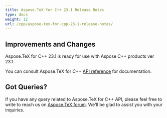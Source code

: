 ```yaml
---
title: Aspose.TeX for C++ 23.1 Release Notes
type: docs
weight: 12
url: /cpp/aspose-tex-for-cpp-23-1-release-notes/
---
```


## Improvements and Changes

Aspose.TeX for C++ 23.1 is ready for use with Aspose C++ products ver 23.1.


You can consult Aspose.TeX for C++ [API reference](https://reference.aspose.com/tex/cpp/) for documentation.
 
## Got Queries?
If you have any query related to Aspose.TeX for C++ API, please feel free to write to reach us on [Aspose.TeX forum](https://forum.aspose.com/c/tex/). We'll be glad to assist you with your inquiries.
